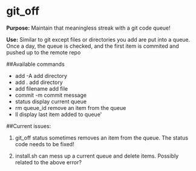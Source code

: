 # git_off
**Purpose:** Maintain that meaningless streak with a git code queue!

**Use:** Similar to git except files or directories you add are put into a queue. Once a day, the queue is checked, and the first item is commited and pushed up to the remote repo

##Available commands

- add -A        add directory
- add .         add directory
- add filename  add file
- commit -m     commit message
- status        display current queue
- rm queue_id  remove an item from the queue
- ll           display last item added to queue'
  
  
##Current issues:

1. git_off status sometimes removes an item from the queue. The status code needs to be fixed!

2. install.sh can mess up a current queue and delete items. Possibly related to the above error?
